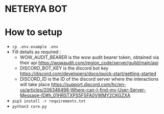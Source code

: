 # NETERYA BOT

# How to setup
- ``cp .env.example .env``
- Fill details as required :
    - WOW_AUDIT_BEARER is the wow audit bearer token, obtained via their api https://wowaudit.com/region_code/server/guild/main/api
    - DISCORD_BOT_KEY is the discord bot key https://discord.com/developers/docs/quick-start/getting-started
    - DISCORD_ID is the ID of the discord server where the interactions will take place https://support.discord.com/hc/en-us/articles/206346498-Where-can-I-find-my-User-Server-Message-ID#h_01HRSTXPS5FSFA0VWMY2CKGZXA
- ``pip3 install -r requirements.txt``
- ``python3 core.py``
